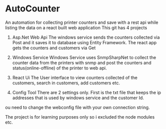 
# AutoCounter
An automation for collecting printer counters and save with a rest api while listing the data on a react built web application
This git has 4 projects
1. Asp.Net Web Api
The windows service sends the counters collected via Post and it saves it to database using Entity Framework.
The react app gets the counters and customers via Get

2. Windows Service
Windows Service uses SnmpSharpNet to collect the counter data from the printers with snmp and post the counters and status(online-offline) of the printer to web api. 

3. React Ui
The User interface to view counters collected of the customers, search in customers, add customers etc.

4. Config Tool
There are 2 settings only. First is the txt file that keeps the ip addresses that is used by windows service and the customer Id.

ou need to change the webconfig file with your own connection string.

The project is for learning purposes only so i excluded the node modules etc.
